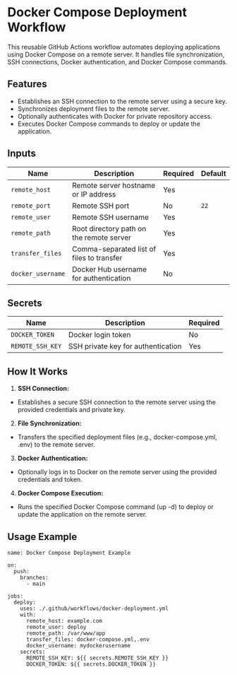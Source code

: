 # Docker Compose Deployment Workflow

This reusable GitHub Actions workflow automates deploying applications using Docker Compose on a remote server. It handles file synchronization, SSH connections, Docker authentication, and Docker Compose commands.

## Features

- Establishes an SSH connection to the remote server using a secure key.
- Synchronizes deployment files to the remote server.
- Optionally authenticates with Docker for private repository access.
- Executes Docker Compose commands to deploy or update the application.

## Inputs

| Name              | Description                               | Required | Default |
|-------------------|-------------------------------------------|----------|---------|
| `remote_host`     | Remote server hostname or IP address      | Yes      |         |
| `remote_port`     | Remote SSH port                           | No       | `22`    |
| `remote_user`     | Remote SSH username                       | Yes      |         |
| `remote_path`     | Root directory path on the remote server  | Yes      |         |
| `transfer_files`  | Comma-separated list of files to transfer | Yes      |         |
| `docker_username` | Docker Hub username for authentication    | No       |         |

## Secrets

| Name             | Description                        | Required |
|------------------|------------------------------------|----------|
| `DOCKER_TOKEN`   | Docker login token                 | No       |
| `REMOTE_SSH_KEY` | SSH private key for authentication | Yes      |

## How It Works

1. **SSH Connection:**
- Establishes a secure SSH connection to the remote server using the provided credentials and private key. 
2. **File Synchronization:**
- Transfers the specified deployment files (e.g., docker-compose.yml, .env) to the remote server.
3. **Docker Authentication:**
- Optionally logs in to Docker on the remote server using the provided credentials and token.
4. **Docker Compose Execution:**
- Runs the specified Docker Compose command (up -d) to deploy or update the application on the remote server.

## Usage Example

```
name: Docker Compose Deployment Example

on:
  push:
    branches:
      - main

jobs:
  deploy:
    uses: ./.github/workflows/docker-deployment.yml
    with:
      remote_host: example.com
      remote_user: deploy
      remote_path: /var/www/app
      transfer_files: docker-compose.yml,.env
      docker_username: mydockerusername
    secrets:
      REMOTE_SSH_KEY: ${{ secrets.REMOTE_SSH_KEY }}
      DOCKER_TOKEN: ${{ secrets.DOCKER_TOKEN }}
```